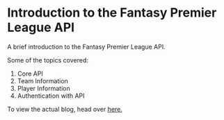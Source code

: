 # Introduction to the Fantasy Premier League API

A brief introduction to the Fantasy Premier League API.

Some of the topics covered:

1. Core API
2. Team Information
3. Player Information
4. Authentication with API

To view the actual blog, head over 
<a href = 'https://rkaahean.github.io'>here.</a>
